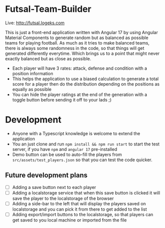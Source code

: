 # Futsal-Team-Builder
Live: http://futsal.logeks.com

This is just a front-end application written with Angular 17 by using Angular Material Components to generate random but as balanced as possible teams for playing football. As much as it tries to make balanced teams, there is always some randomness in the code, so that things will get generated differently everytime. Which brings us to a point that might never exactly balanced but as close as possible.

- Each player will have 3 rates: attack, defense and condition with a position information
- This helps the application to use a biased calculation to generate a total score for a player then do the distribution depending on the positions as equally as possible
- You can hide the player ratings at the end of the generation with a toggle button before sending it off to your lads ;)

# Development
- Anyone with a Typescript knowledge is welcome to extend the application
- You an just clone and run `npm install && npm run start` to start the test server, if you have `npm` and `angular 17` pre-installed
- Demo button can be used to auto-fill the players from `src/assets/test_players.json` so that you can test the code quicker.

## Future development plans
- [ ] Adding a save button next to each player
- [ ] Adding a localstorage service that when this save button is clicked it will save the player to the localstorage of the browser
- [ ] Adding a side-bar to the left that will display the players saved on localstorage and you can pick it from there to get added to the list
- [ ] Adding export/import buttons to the localstorage, so that players can get saved to you local machine or imported from the file
